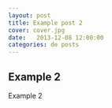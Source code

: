 ```yaml
---
layout: post
title: Example post 2
cover: cover.jpg
date:   2013-12-08 12:00:00
categories: de posts
---
```


## Example 2

Example 2
